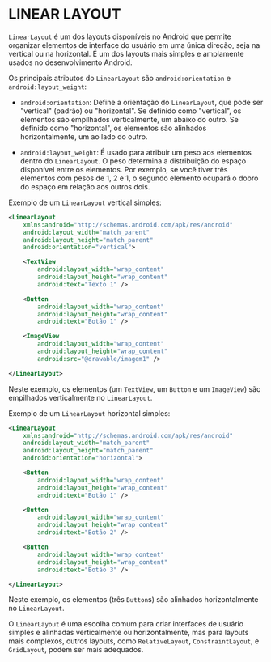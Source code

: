 # LINEAR LAYOUT
`LinearLayout` é um dos layouts disponíveis no Android que permite organizar elementos de interface do usuário em uma única direção, seja na vertical ou na horizontal. É um dos layouts mais simples e amplamente usados no desenvolvimento Android.

Os principais atributos do `LinearLayout` são `android:orientation` e `android:layout_weight`:

- `android:orientation`: Define a orientação do `LinearLayout`, que pode ser "vertical" (padrão) ou "horizontal". Se definido como "vertical", os elementos são empilhados verticalmente, um abaixo do outro. Se definido como "horizontal", os elementos são alinhados horizontalmente, um ao lado do outro.

- `android:layout_weight`: É usado para atribuir um peso aos elementos dentro do `LinearLayout`. O peso determina a distribuição do espaço disponível entre os elementos. Por exemplo, se você tiver três elementos com pesos de 1, 2 e 1, o segundo elemento ocupará o dobro do espaço em relação aos outros dois.

Exemplo de um `LinearLayout` vertical simples:

```xml
<LinearLayout
    xmlns:android="http://schemas.android.com/apk/res/android"
    android:layout_width="match_parent"
    android:layout_height="match_parent"
    android:orientation="vertical">

    <TextView
        android:layout_width="wrap_content"
        android:layout_height="wrap_content"
        android:text="Texto 1" />

    <Button
        android:layout_width="wrap_content"
        android:layout_height="wrap_content"
        android:text="Botão 1" />

    <ImageView
        android:layout_width="wrap_content"
        android:layout_height="wrap_content"
        android:src="@drawable/imagem1" />

</LinearLayout>
```

Neste exemplo, os elementos (um `TextView`, um `Button` e um `ImageView`) são empilhados verticalmente no `LinearLayout`.

Exemplo de um `LinearLayout` horizontal simples:

```xml
<LinearLayout
    xmlns:android="http://schemas.android.com/apk/res/android"
    android:layout_width="match_parent"
    android:layout_height="match_parent"
    android:orientation="horizontal">

    <Button
        android:layout_width="wrap_content"
        android:layout_height="wrap_content"
        android:text="Botão 1" />

    <Button
        android:layout_width="wrap_content"
        android:layout_height="wrap_content"
        android:text="Botão 2" />

    <Button
        android:layout_width="wrap_content"
        android:layout_height="wrap_content"
        android:text="Botão 3" />

</LinearLayout>
```

Neste exemplo, os elementos (três `Button`s) são alinhados horizontalmente no `LinearLayout`.

O `LinearLayout` é uma escolha comum para criar interfaces de usuário simples e alinhadas verticalmente ou horizontalmente, mas para layouts mais complexos, outros layouts, como `RelativeLayout`, `ConstraintLayout`, e `GridLayout`, podem ser mais adequados.
